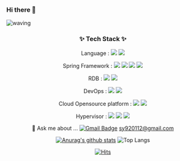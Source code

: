 ### Hi there 👋

![waving](https://capsule-render.vercel.app/api?type=waving&height=200&text=Small-Dogg&fontAlign=66&fontAlignY=40&color=gradient)

  <div align=center>


<h3 align="center">✨ Tech Stack ✨ </h3>

<p align="center">
Language : 
<img src="https://img.shields.io/badge/Java-007396?style=flat-square&logo=Java&logoColor=white"/></a>
<img src="https://img.shields.io/badge/Python-007396?style=flat-square&logo=Python&logoColor=white"/></a>

Spring Framework :
<img src="https://img.shields.io/badge/Spring DATA JPA-6DB33F?style=flat-square&logo=spring&logoColor=white"/></a>
<img src="https://img.shields.io/badge/Spring boot-6DB33F?style=flat-square&logo=spring boot&logoColor=white"/></a>
<img src="https://img.shields.io/badge/Spring Security-6DB33F?style=flat-square&logo=spring security&logoColor=white"/></a>
<img src="https://img.shields.io/badge/Spring Cloud-6DB33F?style=flat-square&logo=spring&logoColor=white"/></a>

RDB :
<img src="https://img.shields.io/badge/Mysql-4479A1?style=flat-square&logo=MySQL&logoColor=white"/></a>
<img src="https://img.shields.io/badge/MariaDB-003545?style=flat-square&logo=MariaDB&logoColor=white"/></a>

DevOps : 
<img src="https://img.shields.io/badge/Jenkins-D24939?style=flat-square&logo=Jenkins&logoColor=white"/></a>
<img src="https://img.shields.io/badge/Git-F05032?style=flat-square&logo=Git&logoColor=white"/></a>

Cloud Opensource platform :
<img src="https://img.shields.io/badge/Openstack-yellow?style=flat-square&logo=Openstack&logoColor=white"/></a>
<img src="https://img.shields.io/badge/Cloudstack-yellow?style=flat-square"/></a>

Hypervisor :
<img src="https://img.shields.io/badge/kvm-F05032?style=flat-square&logo=&logoColor=white"/></a>
<img src="https://img.shields.io/badge/Xen-F05032?style=flat-square&logo=&logoColor=white"/></a>
<img src="https://img.shields.io/badge/VMware-F05032?style=flat-square&logo=&logoColor=white"/></a>
</p>



💬 Ask me about ...
[![Gmail Badge](https://img.shields.io/badge/Gmail-d14836?style=flat-square&logo=Gmail&logoColor=white&link=mailto:sy920112@naver.com)](mailto:sy920112@naver.com)
sy920112@gmail.com


[![Anurag's github stats](https://github-readme-stats.vercel.app/api?username=small-dogg&show_icons=true&theme=radical)](https://github.com/anuraghazra/github-readme-stats)
![Top Langs](https://github-readme-stats.vercel.app/api/top-langs/?username=small-dogg&layout=compact&theme=radical&count_private=true)

[![Hits](https://hits.seeyoufarm.com/api/count/incr/badge.svg?url=https%3A%2F%2Fgithub.com%2Fsmall-dogg)](https://hits.seeyoufarm.com)
  </div>

<!--
**small-dogg/small-dogg** is a ✨ _special_ ✨ repository because its `README.md` (this file) appears on your GitHub profile.

Here are some ideas to get you started:

- 🔭 I’m currently working on ...
- 🌱 I’m currently learning ...
- 👯 I’m looking to collaborate on ...
- 🤔 I’m looking for help with ...
- 💬 Ask me about ...
- 📫 How to reach me: ...
- 😄 Pronouns: ...
- ⚡ Fun fact: ...
-->
